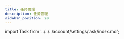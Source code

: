 ```yaml
---
title: 任务管理
description: 任务管理
sidebar_position: 20
---
```


import Task from '../../../account/settings/task/index.md';

<Task />

